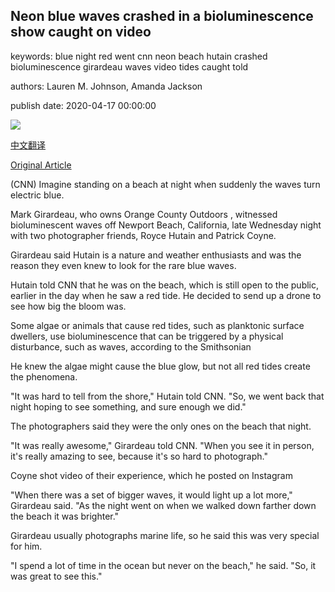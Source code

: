 ## Neon blue waves crashed in a bioluminescence show caught on video

keywords: blue night red went cnn neon beach hutain crashed bioluminescence girardeau waves video tides caught told

authors: Lauren M. Johnson, Amanda Jackson

publish date: 2020-04-17 00:00:00

![](https://cdn.cnn.com/cnnnext/dam/assets/200417184222-bioluminescent-waves-super-tease.jpg)

[中文翻译](Neon%20blue%20waves%20crashed%20in%20a%20bioluminescence%20show%20caught%20on%20video_zh.md)

[Original Article](https://edition.cnn.com/2020/04/17/cnn10/bioluminescence-waves-in-newport-beach-trnd/index.html)

(CNN) Imagine standing on a beach at night when suddenly the waves turn electric blue.

Mark Girardeau, who owns Orange County Outdoors , witnessed bioluminescent waves off Newport Beach, California, late Wednesday night with two photographer friends, Royce Hutain and Patrick Coyne.

Girardeau said Hutain is a nature and weather enthusiasts and was the reason they even knew to look for the rare blue waves.

Hutain told CNN that he was on the beach, which is still open to the public, earlier in the day when he saw a red tide. He decided to send up a drone to see how big the bloom was.

Some algae or animals that cause red tides, such as planktonic surface dwellers, use bioluminescence that can be triggered by a physical disturbance, such as waves, according to the Smithsonian

He knew the algae might cause the blue glow, but not all red tides create the phenomena.

"It was hard to tell from the shore," Hutain told CNN. "So, we went back that night hoping to see something, and sure enough we did."

The photographers said they were the only ones on the beach that night.

"It was really awesome," Girardeau told CNN. "When you see it in person, it's really amazing to see, because it's so hard to photograph."

Coyne shot video of their experience, which he posted on Instagram

"When there was a set of bigger waves, it would light up a lot more," Girardeau said. "As the night went on when we walked down farther down the beach it was brighter."

Girardeau usually photographs marine life, so he said this was very special for him.

"I spend a lot of time in the ocean but never on the beach," he said. "So, it was great to see this."